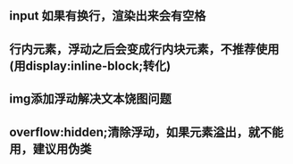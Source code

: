 ﻿## input 如果有换行，渲染出来会有空格
## 行内元素，浮动之后会变成行内块元素，不推荐使用(用display:inline-block;转化)
## img添加浮动解决文本饶图问题
## overflow:hidden;清除浮动，如果元素溢出，就不能用，建议用伪类